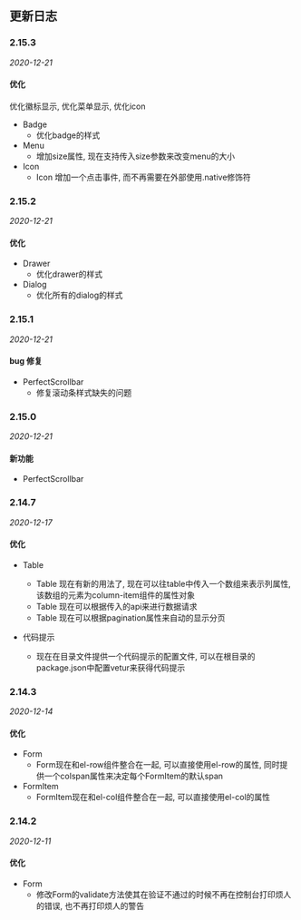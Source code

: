 ## 更新日志

### 2.15.3

*2020-12-21*
#### 优化
优化徽标显示, 优化菜单显示, 优化icon
- Badge
  - 优化badge的样式
- Menu
  - 增加size属性, 现在支持传入size参数来改变menu的大小
- Icon
  - Icon 增加一个点击事件, 而不再需要在外部使用.native修饰符

### 2.15.2

*2020-12-21*
#### 优化

- Drawer
  - 优化drawer的样式
- Dialog
  - 优化所有的dialog的样式

### 2.15.1

*2020-12-21*
#### bug 修复

- PerfectScrollbar
  - 修复滚动条样式缺失的问题

### 2.15.0

*2020-12-21*
#### 新功能

- PerfectScrollbar

### 2.14.7

*2020-12-17*
#### 优化

- Table
  - Table 现在有新的用法了, 现在可以往table中传入一个数组来表示列属性, 该数组的元素为column-item组件的属性对象
  - Table 现在可以根据传入的api来进行数据请求
  - Table 现在可以根据pagination属性来自动的显示分页

- 代码提示
  - 现在在目录文件提供一个代码提示的配置文件, 可以在根目录的package.json中配置vetur来获得代码提示
### 2.14.3

*2020-12-14*
#### 优化

- Form
  - Form现在和el-row组件整合在一起, 可以直接使用el-row的属性, 同时提供一个colspan属性来决定每个FormItem的默认span
- FormItem
  - FormItem现在和el-col组件整合在一起, 可以直接使用el-col的属性

### 2.14.2

*2020-12-11*
#### 优化

- Form
  - 修改Form的validate方法使其在验证不通过的时候不再在控制台打印烦人的错误, 也不再打印烦人的警告